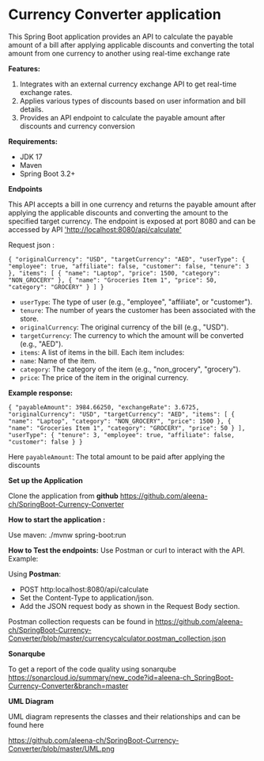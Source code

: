 # Currency Converter application

This Spring Boot application provides an API to calculate the payable amount of a bill after applying applicable discounts and converting the total amount from one currency to another using real-time exchange rate

**Features:**

1. Integrates with an external currency exchange API to get real-time exchange rates.
2. Applies various types of discounts based on user information and bill details.
3. Provides an API endpoint to calculate the payable amount after discounts and currency conversion

**Requirements:**
* JDK 17 
* Maven
* Spring Boot 3.2+

**Endpoints**

This API accepts a bill in one currency and returns the payable amount after applying the applicable discounts and converting the amount to the specified target currency.
The endpoint is exposed at port 8080 and can be accessed by API 
['http://localhost:8080/api/calculate']()

Request json :

`{
    "originalCurrency": "USD",
    "targetCurrency": "AED",
    "userType": {
        "employee": true,
        "affiliate": false,
        "customer": false,
        "tenure": 3
    },
    "items": [
        {
            "name": "Laptop",
            "price": 1500,
            "category": "NON_GROCERY"
        },
        {
            "name": "Groceries Item 1",
            "price": 50,
            "category": "GROCERY"
        }
    ]
}`

* `userType`: The type of user (e.g., "employee", "affiliate", or "customer").
* `tenure`: The number of years the customer has been associated with the store.
* `originalCurrency`: The original currency of the bill (e.g., "USD").
* `targetCurrency`: The currency to which the amount will be converted (e.g., "AED").
* `items`: A list of items in the bill. Each item includes:
* `name`: Name of the item.
* `category`: The category of the item (e.g., "non_grocery", "grocery").
* `price`: The price of the item in the original currency.

**Example response:**

`{
    "payableAmount": 3984.66250,
    "exchangeRate": 3.6725,
    "originalCurrency": "USD",
    "targetCurrency": "AED",
    "items": [
        {
            "name": "Laptop",
            "category": "NON_GROCERY",
            "price": 1500
        },
        {
            "name": "Groceries Item 1",
            "category": "GROCERY",
            "price": 50
        }
    ],
    "userType": {
        "tenure": 3,
        "employee": true,
        "affiliate": false,
        "customer": false
    }
}`

Here `payableAmount`: The total amount to be paid after applying the discounts

**Set up the Application** 

Clone the application from **github**
https://github.com/aleena-ch/SpringBoot-Currency-Converter

**How to start the application :**

  Use maven: ./mvnw spring-boot:run

**How to Test the endpoints:**
   Use  Postman or curl to interact with the API. Example:

Using **Postman**:

* POST http:localhost:8080/api/calculate
* Set the Content-Type to application/json.
* Add the JSON request body as shown in the Request Body section.

Postman collection requests can be found in https://github.com/aleena-ch/SpringBoot-Currency-Converter/blob/master/currencycalculator.postman_collection.json

**Sonarqube** 

To get a report of the code quality using sonarqube
https://sonarcloud.io/summary/new_code?id=aleena-ch_SpringBoot-Currency-Converter&branch=master

**UML Diagram**

UML diagram represents the classes and their relationships and can be found here

https://github.com/aleena-ch/SpringBoot-Currency-Converter/blob/master/UML.png
